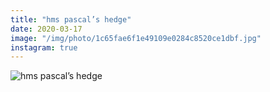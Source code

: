```yaml
---
title: "hms pascal’s hedge"
date: 2020-03-17
image: "/img/photo/1c65fae6f1e49109e0284c8520ce1dbf.jpg"
instagram: true
---
```


![hms pascal’s hedge](/img/photo/1c65fae6f1e49109e0284c8520ce1dbf.jpg)
